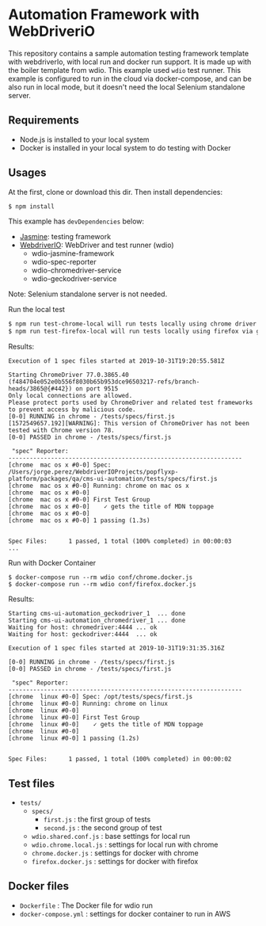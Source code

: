# Automation Framework with WebDriveriO

This repository contains a sample automation testing framework template with webdriverIo, with local run and docker run support. It is made up with the boiler template from wdio.
This example used `wdio` test runner. This example is configured to run in the cloud via docker-compose, and can be
also run in local mode, but it doesn't need the local Selenium standalone server.

## Requirements

- Node.js is installed to your local system
- Docker is installed in your local system to do testing with Docker

## Usages

At the first, clone or download this dir. Then install dependencies:

```bash
$ npm install
```

This example has `devDependencies` below:

- [Jasmine](https://jasmine.github.io/): testing framework
- [WebdriverIO](http://webdriver.io/): WebDriver and test runner (wdio)
  - wdio-jasmine-framework
  - wdio-spec-reporter
  - wdio-chromedriver-service
  - wdio-geckodriver-service

Note: Selenium standalone server is not needed.

Run the local test
```bash
$ npm run test-chrome-local will run tests locally using chrome driver
$ npm run test-firefox-local will run tests locally using firefox via geckodriver
```
Results:
```
Execution of 1 spec files started at 2019-10-31T19:20:55.581Z

Starting ChromeDriver 77.0.3865.40 (f484704e052e0b556f8030b65b953dce96503217-refs/branch-heads/3865@{#442}) on port 9515
Only local connections are allowed.
Please protect ports used by ChromeDriver and related test frameworks to prevent access by malicious code.
[0-0] RUNNING in chrome - /tests/specs/first.js
[1572549657.192][WARNING]: This version of ChromeDriver has not been tested with Chrome version 78.
[0-0] PASSED in chrome - /tests/specs/first.js

 "spec" Reporter:
------------------------------------------------------------------
[chrome  mac os x #0-0] Spec: /Users/jorge.perez/WebdriverIOProjects/popflyxp-platform/packages/qa/cms-ui-automation/tests/specs/first.js
[chrome  mac os x #0-0] Running: chrome on mac os x
[chrome  mac os x #0-0]
[chrome  mac os x #0-0] First Test Group
[chrome  mac os x #0-0]    ✓ gets the title of MDN toppage
[chrome  mac os x #0-0]
[chrome  mac os x #0-0] 1 passing (1.3s)


Spec Files:      1 passed, 1 total (100% completed) in 00:00:03
...
```



Run with Docker Container
```
$ docker-compose run --rm wdio conf/chrome.docker.js
$ docker-compose run --rm wdio conf/firefox.docker.js
```
Results:
```
Starting cms-ui-automation_geckodriver_1  ... done
Starting cms-ui-automation_chromedriver_1 ... done
Waiting for host: chromedriver:4444 ... ok
Waiting for host: geckodriver:4444  ... ok

Execution of 1 spec files started at 2019-10-31T19:31:35.316Z

[0-0] RUNNING in chrome - /tests/specs/first.js
[0-0] PASSED in chrome - /tests/specs/first.js

 "spec" Reporter:
------------------------------------------------------------------
[chrome  linux #0-0] Spec: /opt/tests/specs/first.js
[chrome  linux #0-0] Running: chrome on linux
[chrome  linux #0-0]
[chrome  linux #0-0] First Test Group
[chrome  linux #0-0]    ✓ gets the title of MDN toppage
[chrome  linux #0-0]
[chrome  linux #0-0] 1 passing (1.2s)


Spec Files:      1 passed, 1 total (100% completed) in 00:00:02
```

## Test files

- `tests/`
  - `specs/`
    - `first.js` : the first group of tests
    - `second.js` : the second group of test
  - `wdio.shared.conf.js` : base settings for local run
  - `wdio.chrome.local.js` : settings for local run with chrome
  - `chrome.docker.js` : settings for docker with chrome
  - `firefox.docker.js` : settings for docker with firefox

## Docker files
  - `Dockerfile` : The Docker file for wdio run
  - `docker-compose.yml` : settings for docker container to run in AWS
